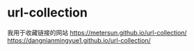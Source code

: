 # url-collection

我用于收藏链接的网站 https://metersun.github.io/url-collection/
 https://dangnianmingyue1.github.io/url-collection/
